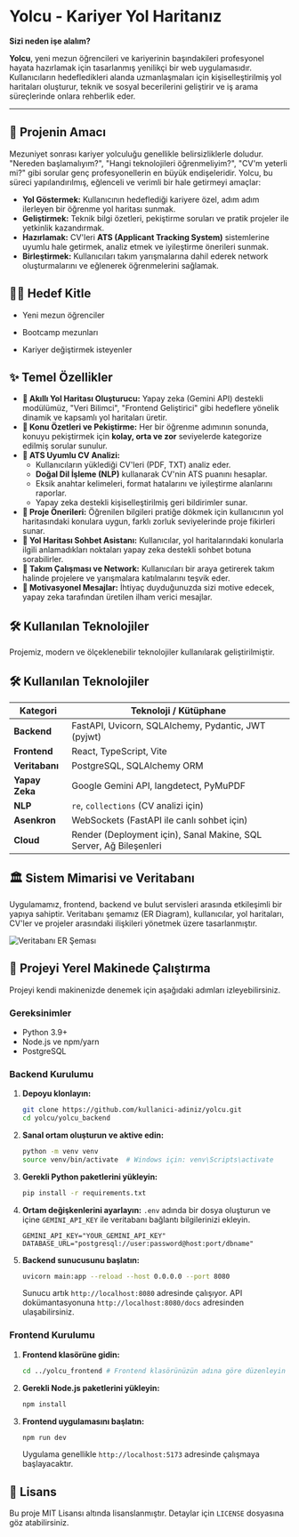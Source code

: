 
# Yolcu - Kariyer Yol Haritanız

**Sizi neden işe alalım?**

**Yolcu**, yeni mezun öğrencileri ve kariyerinin başındakileri profesyonel hayata hazırlamak için tasarlanmış yenilikçi bir web uygulamasıdır. Kullanıcıların hedefledikleri alanda uzmanlaşmaları için kişiselleştirilmiş yol haritaları oluşturur, teknik ve sosyal becerilerini geliştirir ve iş arama süreçlerinde onlara rehberlik eder.

---

## 🎯 Projenin Amacı

Mezuniyet sonrası kariyer yolculuğu genellikle belirsizliklerle doludur. "Nereden başlamalıyım?", "Hangi teknolojileri öğrenmeliyim?", "CV'm yeterli mi?" gibi sorular genç profesyonellerin en büyük endişeleridir. Yolcu, bu süreci yapılandırılmış, eğlenceli ve verimli bir hale getirmeyi amaçlar:

-   **Yol Göstermek:** Kullanıcının hedeflediği kariyere özel, adım adım ilerleyen bir öğrenme yol haritası sunmak.
-   **Geliştirmek:** Teknik bilgi özetleri, pekiştirme soruları ve pratik projeler ile yetkinlik kazandırmak.
-   **Hazırlamak:** CV'leri **ATS (Applicant Tracking System)** sistemlerine uyumlu hale getirmek, analiz etmek ve iyileştirme önerileri sunmak.
-   **Birleştirmek:** Kullanıcıları takım yarışmalarına dahil ederek network oluşturmalarını ve eğlenerek öğrenmelerini sağlamak.

## ✍🏻 Hedef Kitle
- Yeni mezun öğrenciler

- Bootcamp mezunları

- Kariyer değiştirmek isteyenler

## ✨ Temel Özellikler

-   **🤖 Akıllı Yol Haritası Oluşturucu:** Yapay zeka (Gemini API) destekli modülümüz, "Veri Bilimci", "Frontend Geliştirici" gibi hedeflere yönelik dinamik ve kapsamlı yol haritaları üretir.
-   **📝 Konu Özetleri ve Pekiştirme:** Her bir öğrenme adımının sonunda, konuyu pekiştirmek için **kolay, orta ve zor** seviyelerde kategorize edilmiş sorular sunulur.
-   **📄 ATS Uyumlu CV Analizi:**
    -   Kullanıcıların yüklediği CV'leri (PDF, TXT) analiz eder.
    -   **Doğal Dil İşleme (NLP)** kullanarak CV'nin ATS puanını hesaplar.
    -   Eksik anahtar kelimeleri, format hatalarını ve iyileştirme alanlarını raporlar.
    -   Yapay zeka destekli kişiselleştirilmiş geri bildirimler sunar.
-   **🚀 Proje Önerileri:** Öğrenilen bilgileri pratiğe dökmek için kullanıcının yol haritasındaki konulara uygun, farklı zorluk seviyelerinde proje fikirleri sunar.
-   **💬 Yol Haritası Sohbet Asistanı:** Kullanıcılar, yol haritalarındaki konularla ilgili anlamadıkları noktaları yapay zeka destekli sohbet botuna sorabilirler.
-   **👥 Takım Çalışması ve Network:** Kullanıcıları bir araya getirerek takım halinde projelere ve yarışmalara katılmalarını teşvik eder.
-   **💖 Motivasyonel Mesajlar:** İhtiyaç duyduğunuzda sizi motive edecek, yapay zeka tarafından üretilen ilham verici mesajlar.

## 🛠️ Kullanılan Teknolojiler

Projemiz, modern ve ölçeklenebilir teknolojiler kullanılarak geliştirilmiştir.

## 🛠️ Kullanılan Teknolojiler

| Kategori      | Teknoloji / Kütüphane                                              |
|---------------|--------------------------------------------------------------------|
| **Backend**   | FastAPI, Uvicorn, SQLAlchemy, Pydantic, JWT (pyjwt)                |
| **Frontend**  | React, TypeScript, Vite                                            |
| **Veritabanı**| PostgreSQL, SQLAlchemy ORM                                         |
| **Yapay Zeka**| Google Gemini API, langdetect, PyMuPDF                             |
| **NLP**       | `re`, `collections` (CV analizi için)                              |
| **Asenkron**  | WebSockets (FastAPI ile canlı sohbet için)                         |
| **Cloud**     | Render (Deployment için), Sanal Makine, SQL Server, Ağ Bileşenleri |


## 🏛️ Sistem Mimarisi ve Veritabanı

Uygulamamız, frontend, backend ve bulut servisleri arasında etkileşimli bir yapıya sahiptir. Veritabanı şemamız (ER Diagram), kullanıcılar, yol haritaları, CV'ler ve projeler arasındaki ilişkileri yönetmek üzere tasarlanmıştır.

![Veritabanı ER Şeması](https://github.com/user-attachments/assets/57457360-d486-4582-b8a0-7b972da30cff)

## 🚀 Projeyi Yerel Makinede Çalıştırma

Projeyi kendi makinenizde denemek için aşağıdaki adımları izleyebilirsiniz.

### **Gereksinimler**
-   Python 3.9+
-   Node.js ve npm/yarn
-   PostgreSQL

### **Backend Kurulumu**
1.  **Depoyu klonlayın:**
    ```bash
    git clone https://github.com/kullanici-adiniz/yolcu.git
    cd yolcu/yolcu_backend
    ```

2.  **Sanal ortam oluşturun ve aktive edin:**
    ```bash
    python -m venv venv
    source venv/bin/activate  # Windows için: venv\Scripts\activate
    ```

3.  **Gerekli Python paketlerini yükleyin:**
    ```bash
    pip install -r requirements.txt
    ```

4.  **Ortam değişkenlerini ayarlayın:**
    `.env` adında bir dosya oluşturun ve içine `GEMINI_API_KEY` ile veritabanı bağlantı bilgilerinizi ekleyin.
    ```env
    GEMINI_API_KEY="YOUR_GEMINI_API_KEY"
    DATABASE_URL="postgresql://user:password@host:port/dbname"
    ```

5.  **Backend sunucusunu başlatın:**
    ```bash
    uvicorn main:app --reload --host 0.0.0.0 --port 8080
    ```
    Sunucu artık `http://localhost:8080` adresinde çalışıyor. API dokümantasyonuna `http://localhost:8080/docs` adresinden ulaşabilirsiniz.

### **Frontend Kurulumu**
1.  **Frontend klasörüne gidin:**
    ```bash
    cd ../yolcu_frontend # Frontend klasörünüzün adına göre düzenleyin
    ```

2.  **Gerekli Node.js paketlerini yükleyin:**
    ```bash
    npm install
    ```

3.  **Frontend uygulamasını başlatın:**
    ```bash
    npm run dev
    ```
    Uygulama genellikle `http://localhost:5173` adresinde çalışmaya başlayacaktır.


## 📜 Lisans

Bu proje MIT Lisansı altında lisanslanmıştır. Detaylar için `LICENSE` dosyasına göz atabilirsiniz.

